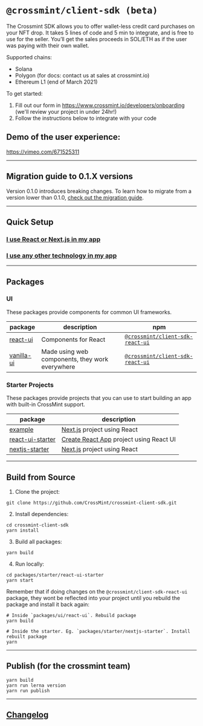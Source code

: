 # `@crossmint/client-sdk (beta)`

The Crossmint SDK allows you to offer wallet-less credit card purchases on your NFT drop. It takes 5 lines of code and 5 min to integrate, and is free to use for the seller. You’ll get the sales proceeds in SOL/ETH as if the user was paying with their own wallet.

Supported chains:

-   Solana
-   Polygon (for docs: contact us at sales at crossmint.io)
-   Ethereum L1 (end of March 2021)

To get started:

1. Fill out our form in https://www.crossmint.io/developers/onboarding (we'll review your project in under 24hr!)
2. Follow the instructions below to integrate with your code

## Demo of the user experience:

https://vimeo.com/671525311

---

## Migration guide to 0.1.X versions

Version 0.1.0 introduces breaking changes. To learn how to migrate from a version lower than 0.1.0, [check out the migration guide](https://docs.google.com/document/d/14IKpjrij7kU7Dr0I7rZkf0PyDNbXiklx2v4GuzUrFbw/edit?usp=sharing).

---

## Quick Setup

### [I use React or Next.js in my app](packages/ui/react-ui/README.md)

### [I use any other technology in my app](packages/ui/vanilla-ui/README.md)

---

## Packages

### UI

These packages provide components for common UI frameworks.

| package                                                                                          | description                                     | npm                                                                                            |
| ------------------------------------------------------------------------------------------------ | ----------------------------------------------- | ---------------------------------------------------------------------------------------------- |
| [react-ui](https://github.com/CrossMint/crossmint-client-sdk/tree/main/packages/ui/react-ui)     | Components for React                            | [`@crossmint/client-sdk-react-ui`](https://npmjs.com/package/@crossmint/client-sdk-react-ui)   |
| [vanilla-ui](https://github.com/CrossMint/crossmint-client-sdk/tree/main/packages/ui/vanilla-ui) | Made using web components, they work everywhere | [`@crossmint/client-sdk-react-ui`](https://npmjs.com/package/@crossmint/client-sdk-vanilla-ui) |

### Starter Projects

These packages provide projects that you can use to start building an app with built-in CrossMint support.

| package                                                                                                           | description                                                             |
| ----------------------------------------------------------------------------------------------------------------- | ----------------------------------------------------------------------- |
| [example](https://github.com/CrossMint/crossmint-client-sdk/tree/main/packages/starter/example)                   | [Next.js](https://nextjs.org) project using React                       |
| [react-ui-starter](https://github.com/CrossMint/crossmint-client-sdk/tree/main/packages/starter/react-ui-starter) | [Create React App](https://create-react-app.dev) project using React UI |
| [nextjs-starter](https://github.com/CrossMint/crossmint-client-sdk/tree/main/packages/starter/nextjs-starter)     | [Next.js](https://nextjs.org) project using React                       |

---

## Build from Source

1. Clone the project:

```shell
git clone https://github.com/CrossMint/crossmint-client-sdk.git
```

2. Install dependencies:

```shell
cd crossmint-client-sdk
yarn install
```

3. Build all packages:

```shell
yarn build
```

4. Run locally:

```shell
cd packages/starter/react-ui-starter
yarn start
```

Remember that if doing changes on the `@crossmint/client-sdk-react-ui` package, they wont be reflected into your project until you rebuild the package and install it back again:

```
# Inside `packages/ui/react-ui`. Rebuild package
yarn build
```

```
# Inside the starter. Eg. `packages/starter/nextjs-starter`. Install rebuilt package
yarn
```

---

## Publish (for the crossmint team)

```shell
yarn build
yarn run lerna version
yarn run publish
```

---

## [Changelog](https://docs.google.com/document/d/e/2PACX-1vR5NzVS2msrCMZxlcfBgAT-Y8kAypeKqH_WBeNiwVTmyEzLZvJBWrKrz_966-d3jumwIBi94IXGT6Wp/pub)
